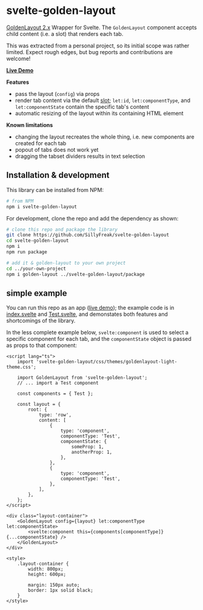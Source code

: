 # svelte-golden-layout

[GoldenLayout 2.x](https://github.com/golden-layout/golden-layout) Wrapper for Svelte. The `GoldenLayout` component accepts child content (i.e. a slot) that renders each tab.

This was extracted from a personal project, so its initial scope was rather limited. Expect rough edges, but bug reports and contributions are welcome!

[**Live Demo**](https://sillyfreak.github.io/svelte-golden-layout/)

**Features**

- pass the layout (`config`) via props
- render tab content via the default [slot](https://svelte.dev/docs#slot_let); `let:id`, `let:componentType`, and `let:componentState` contain the specific tab's content
- automatic resizing of the layout within its containing HTML element

**Known limitations**

- changing the layout recreates the whole thing, i.e. new components are created for each tab
- popout of tabs does not work yet
- dragging the tabset dividers results in text selection

## Installation & development

This library can be installed from NPM:

```sh
# from NPM
npm i svelte-golden-layout
```

For development, clone the repo and add the dependency as shown:

```sh
# clone this repo and package the library
git clone https://github.com/SillyFreak/svelte-golden-layout
cd svelte-golden-layout
npm i
npm run package

# add it & golden-layout to your own project
cd ../your-own-project
npm i golden-layout ../svelte-golden-layout/package
```

## simple example

You can run this repo as an app ([live demo](https://sillyfreak.github.io/svelte-golden-layout/)); the example code is in [index.svelte](src/routes/index.svelte) and [Test.svelte](src/routes/Test.svelte), and demonstates both features and shortcomings of the library.

In the less complete example below, `svelte:component` is used to select a specific component for each tab, and the `componentState` object is passed as props to that component:

```svelte
<script lang="ts">
	import 'svelte-golden-layout/css/themes/goldenlayout-light-theme.css';

	import GoldenLayout from 'svelte-golden-layout';
	// ... import a Test component

	const components = { Test };

	const layout = {
		root: {
			type: 'row',
			content: [
				{
					type: 'component',
					componentType: 'Test',
					componentState: {
						someProp: 1,
						anotherProp: 1,
					},
				},
				{
					type: 'component',
					componentType: 'Test',
				},
			],
		},
	};
</script>

<div class="layout-container">
	<GoldenLayout config={layout} let:componentType let:componentState>
		<svelte:component this={components[componentType]} {...componentState} />
	</GoldenLayout>
</div>

<style>
	.layout-container {
		width: 800px;
		height: 600px;

		margin: 150px auto;
		border: 1px solid black;
	}
</style>
```
